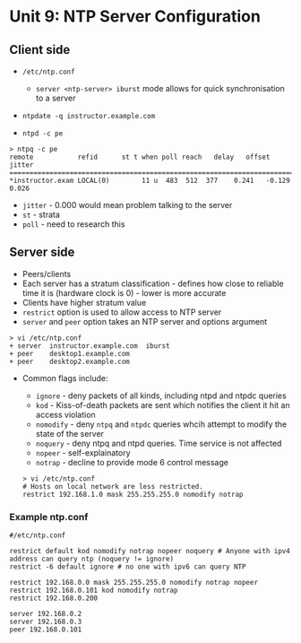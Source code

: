 Unit 9: NTP Server Configuration
==========================

## Client side

* ```/etc/ntp.conf```

    * ```server <ntp-server> iburst``` mode allows for quick synchronisation to a server
   
* ```ntpdate -q instructor.example.com```

* ```ntpd -c pe```

```
> ntpq -c pe
remote           refid      st t when poll reach   delay   offset  jitter
==============================================================================
*instructor.exam LOCAL(0)        11 u  483  512  377    0.241   -0.129   0.026
```

* ```jitter``` - 0.000 would mean problem talking to the server
* ```st``` - strata
* ```poll``` - need to research this

## Server side

* Peers/clients
* Each server has a stratum classification - defines how close to reliable time it is (hardware clock is 0) - lower is more accurate
* Clients have higher stratum value
* ```restrict``` option is used to allow access to NTP server
* ```server``` and ```peer``` option takes an NTP server and options argument

```
> vi /etc/ntp.conf
+ server  instructor.example.com  iburst
+ peer    desktop1.example.com
+ peer    desktop2.example.com
```

* Common flags include:

    * ```ignore``` - deny packets of all kinds, including ntpd and ntpdc queries
    * ```kod``` - Kiss-of-death packets are sent which notifies the client it hit an access violation
    * ```nomodify``` - deny ```ntpq``` and ```ntpdc``` queries whcih attempt to modify the state of the server
    * ```noquery``` - deny ntpq and ntpd queries. Time service is not affected
    * ```nopeer``` - self-explainatory
    * ```notrap``` - decline to provide mode 6 control message

    ```
    > vi /etc/ntp.conf
    # Hosts on local network are less restricted.
    restrict 192.168.1.0 mask 255.255.255.0 nomodify notrap
    ```

### Example ntp.conf

```
#/etc/ntp.conf

restrict default kod nomodify notrap nopeer noquery # Anyone with ipv4
address can query ntp (noquery != ignore)
restrict -6 default ignore # no one with ipv6 can query NTP

restrict 192.168.0.0 mask 255.255.255.0 nomodify notrap nopeer
restrict 192.168.0.101 kod nomodify notrap
restrict 192.168.0.200

server 192.168.0.2
server 192.168.0.3
peer 192.168.0.101
```
